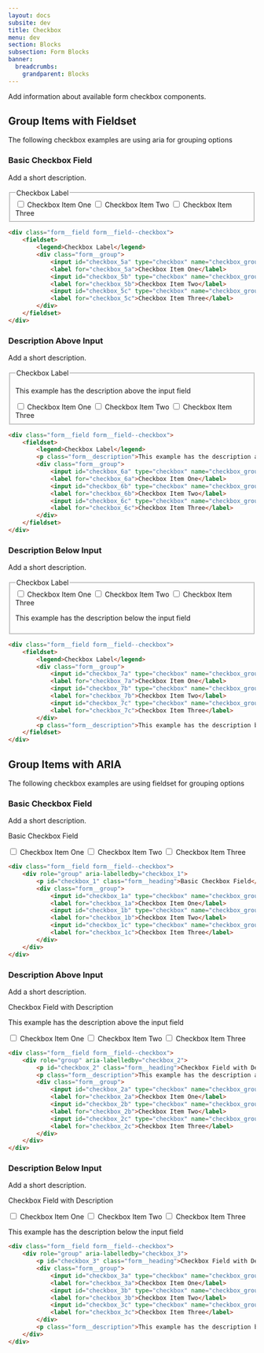 ```yaml
---
layout: docs
subsite: dev
title: Checkbox
menu: dev
section: Blocks
subsection: Form Blocks
banner:
  breadcrumbs:
    grandparent: Blocks
---
```


Add information about available form checkbox components.

## Group Items with Fieldset

The following checkbox examples are using aria for grouping options

### Basic Checkbox Field

Add a short description.

<div class="b-form">
  <div class="form__field form__field--checkbox">
      <fieldset>
          <legend>Checkbox Label</legend>
          <div class="form__group">
              <input id="checkbox_5a" type="checkbox" name="checkbox_group_5" value="checkbox_5a"/>
              <label for="checkbox_5a">Checkbox Item One</label>
              <input id="checkbox_5b" type="checkbox" name="checkbox_group_5" value="checkbox_5b"/>
              <label for="checkbox_5b">Checkbox Item Two</label>
              <input id="checkbox_5c" type="checkbox" name="checkbox_group_5" value="checkbox_5c"/>
              <label for="checkbox_5c">Checkbox Item Three</label>
          </div>
      </fieldset>
  </div>
</div>

```html
<div class="form__field form__field--checkbox">
    <fieldset>
        <legend>Checkbox Label</legend>
        <div class="form__group">
            <input id="checkbox_5a" type="checkbox" name="checkbox_group_5" value="checkbox_5a"/>
            <label for="checkbox_5a">Checkbox Item One</label>
            <input id="checkbox_5b" type="checkbox" name="checkbox_group_5" value="checkbox_5b"/>
            <label for="checkbox_5b">Checkbox Item Two</label>
            <input id="checkbox_5c" type="checkbox" name="checkbox_group_5" value="checkbox_5c"/>
            <label for="checkbox_5c">Checkbox Item Three</label>
        </div>
    </fieldset>
</div>
```

### Description Above Input

Add a short description.

<div class="b-form">
  <div class="form__field form__field--checkbox">
      <fieldset>
          <legend>Checkbox Label</legend>
          <p class="form__description">This example has the description above the input field</p>
          <div class="form__group">
              <input id="checkbox_6a" type="checkbox" name="checkbox_group_6" value="checkbox_6a"/>
              <label for="checkbox_6a">Checkbox Item One</label>
              <input id="checkbox_6b" type="checkbox" name="checkbox_group_6" value="checkbox_6b"/>
              <label for="checkbox_6b">Checkbox Item Two</label>
              <input id="checkbox_6c" type="checkbox" name="checkbox_group_6" value="checkbox_6c"/>
              <label for="checkbox_6c">Checkbox Item Three</label>
          </div>
      </fieldset>
  </div>
</div>

```html
<div class="form__field form__field--checkbox">
    <fieldset>
        <legend>Checkbox Label</legend>
        <p class="form__description">This example has the description above the input field</p>
        <div class="form__group">
            <input id="checkbox_6a" type="checkbox" name="checkbox_group_6" value="checkbox_6a"/>
            <label for="checkbox_6a">Checkbox Item One</label>
            <input id="checkbox_6b" type="checkbox" name="checkbox_group_6" value="checkbox_6b"/>
            <label for="checkbox_6b">Checkbox Item Two</label>
            <input id="checkbox_6c" type="checkbox" name="checkbox_group_6" value="checkbox_6c"/>
            <label for="checkbox_6c">Checkbox Item Three</label>
        </div>
    </fieldset>
</div>
```

### Description Below Input

Add a short description.

<div class="b-form">
  <div class="form__field form__field--checkbox">
      <fieldset>
          <legend>Checkbox Label</legend>
          <div class="form__group">
              <input id="checkbox_7a" type="checkbox" name="checkbox_group_7" value="checkbox_7a"/>
              <label for="checkbox_7a">Checkbox Item One</label>
              <input id="checkbox_7b" type="checkbox" name="checkbox_group_7" value="checkbox_7b"/>
              <label for="checkbox_7b">Checkbox Item Two</label>
              <input id="checkbox_7c" type="checkbox" name="checkbox_group_7" value="checkbox_7c"/>
              <label for="checkbox_7c">Checkbox Item Three</label>
          </div>
          <p class="form__description">This example has the description below the input field</p>
      </fieldset>
  </div>
</div>

```html
<div class="form__field form__field--checkbox">
    <fieldset>
        <legend>Checkbox Label</legend>
        <div class="form__group">
            <input id="checkbox_7a" type="checkbox" name="checkbox_group_7" value="checkbox_7a"/>
            <label for="checkbox_7a">Checkbox Item One</label>
            <input id="checkbox_7b" type="checkbox" name="checkbox_group_7" value="checkbox_7b"/>
            <label for="checkbox_7b">Checkbox Item Two</label>
            <input id="checkbox_7c" type="checkbox" name="checkbox_group_7" value="checkbox_7c"/>
            <label for="checkbox_7c">Checkbox Item Three</label>
        </div>
        <p class="form__description">This example has the description below the input field</p>
    </fieldset>
</div>
```

## Group Items with ARIA

The following checkbox examples are using fieldset for grouping options

### Basic Checkbox Field

Add a short description.

<div class="b-form">
    <div class="form__field form__field--checkbox">
        <div role="group" aria-labelledby="checkbox_1">
            <p id="checkbox_1" class="form__heading">Basic Checkbox Field</p>
            <div class="form__group">
                <input id="checkbox_1a" type="checkbox" name="checkbox_group_1" value="checkbox_1a"/>
                <label for="checkbox_1a">Checkbox Item One</label>
                <input id="checkbox_1b" type="checkbox" name="checkbox_group_1" value="checkbox_1b"/>
                <label for="checkbox_1b">Checkbox Item Two</label>
                <input id="checkbox_1c" type="checkbox" name="checkbox_group_1" value="checkbox_1c"/>
                <label for="checkbox_1c">Checkbox Item Three</label>
            </div>
        </div>
    </div>
</div>

```html
<div class="form__field form__field--checkbox">
    <div role="group" aria-labelledby="checkbox_1">
        <p id="checkbox_1" class="form__heading">Basic Checkbox Field</p>
        <div class="form__group">
            <input id="checkbox_1a" type="checkbox" name="checkbox_group_1" value="checkbox_1a"/>
            <label for="checkbox_1a">Checkbox Item One</label>
            <input id="checkbox_1b" type="checkbox" name="checkbox_group_1" value="checkbox_1b"/>
            <label for="checkbox_1b">Checkbox Item Two</label>
            <input id="checkbox_1c" type="checkbox" name="checkbox_group_1" value="checkbox_1c"/>
            <label for="checkbox_1c">Checkbox Item Three</label>
        </div>
    </div>
</div>
```

### Description Above Input

Add a short description.

<div class="b-form">
    <div class="form__field form__field--checkbox">
        <div role="group" aria-labelledby="checkbox_2">
            <p id="checkbox_2" class="form__heading">Checkbox Field with Description</p>
            <p class="form__description">This example has the description above the input field</p>
            <div class="form__group">
                <input id="checkbox_2a" type="checkbox" name="checkbox_group_2" value="checkbox_2a"/>
                <label for="checkbox_2a">Checkbox Item One</label>
                <input id="checkbox_2b" type="checkbox" name="checkbox_group_2" value="checkbox_2b"/>
                <label for="checkbox_2b">Checkbox Item Two</label>
                <input id="checkbox_2c" type="checkbox" name="checkbox_group_2" value="checkbox_2c"/>
                <label for="checkbox_2c">Checkbox Item Three</label>
            </div>
        </div>
    </div>
</div>

```html
<div class="form__field form__field--checkbox">
    <div role="group" aria-labelledby="checkbox_2">
        <p id="checkbox_2" class="form__heading">Checkbox Field with Description</p>
        <p class="form__description">This example has the description above the input field</p>
        <div class="form__group">
            <input id="checkbox_2a" type="checkbox" name="checkbox_group_2" value="checkbox_2a"/>
            <label for="checkbox_2a">Checkbox Item One</label>
            <input id="checkbox_2b" type="checkbox" name="checkbox_group_2" value="checkbox_2b"/>
            <label for="checkbox_2b">Checkbox Item Two</label>
            <input id="checkbox_2c" type="checkbox" name="checkbox_group_2" value="checkbox_2c"/>
            <label for="checkbox_2c">Checkbox Item Three</label>
        </div>
    </div>
</div>
```

### Description Below Input

Add a short description.

<div class="b-form">
    <div class="form__field form__field--checkbox">
        <div role="group" aria-labelledby="checkbox_3">
            <p id="checkbox_3" class="form__heading">Checkbox Field with Description</p>
            <div class="form__group">
                <input id="checkbox_3a" type="checkbox" name="checkbox_group_3" value="checkbox_3a"/>
                <label for="checkbox_3a">Checkbox Item One</label>
                <input id="checkbox_3b" type="checkbox" name="checkbox_group_3" value="checkbox_3b"/>
                <label for="checkbox_3b">Checkbox Item Two</label>
                <input id="checkbox_3c" type="checkbox" name="checkbox_group_3" value="checkbox_3c"/>
                <label for="checkbox_3c">Checkbox Item Three</label>
            </div>
            <p class="form__description">This example has the description below the input field</p>
        </div>
    </div>
</div>

```html
<div class="form__field form__field--checkbox">
    <div role="group" aria-labelledby="checkbox_3">
        <p id="checkbox_3" class="form__heading">Checkbox Field with Description</p>
        <div class="form__group">
            <input id="checkbox_3a" type="checkbox" name="checkbox_group_3" value="checkbox_3a"/>
            <label for="checkbox_3a">Checkbox Item One</label>
            <input id="checkbox_3b" type="checkbox" name="checkbox_group_3" value="checkbox_3b"/>
            <label for="checkbox_3b">Checkbox Item Two</label>
            <input id="checkbox_3c" type="checkbox" name="checkbox_group_3" value="checkbox_3c"/>
            <label for="checkbox_3c">Checkbox Item Three</label>
        </div>
        <p class="form__description">This example has the description below the input field</p>
    </div>
</div>
```